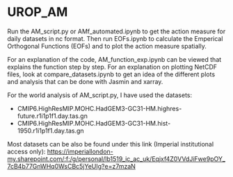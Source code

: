 # UROP_AM

Run the AM_script.py or AMf_automated.ipynb to get the action measure for daily datasets in nc format. Then run EOFs.ipynb to calculate the Emperical Orthogonal Functions (EOFs) and to plot the action measure spatially. 

For an explanation of the code, AM_function_exp.ipynb can be viewed that explains the function step by step. For an explanation on plotting NetCDF files, look at compare_datasets.ipynb to get an idea of the different plots and analysis that can be done with Jasmin and xarray.

For the world analysis of AM_script.py, I have used the datasets:
- CMIP6.HighResMIP.MOHC.HadGEM3-GC31-HM.highres-future.r1i1p1f1.day.tas.gn
- CMIP6.HighResMIP.MOHC.HadGEM3-GC31-HM.hist-1950.r1i1p1f1.day.tas.gn

Most datasets can be also be found under this link (Imperial institutional access only):
https://imperiallondon-my.sharepoint.com/:f:/g/personal/lb1519_ic_ac_uk/Eqjxf4Z0VVdJiFwe9pOY_7cB4b77GnWHq0WsCBc5jYeUIg?e=z7mzaN